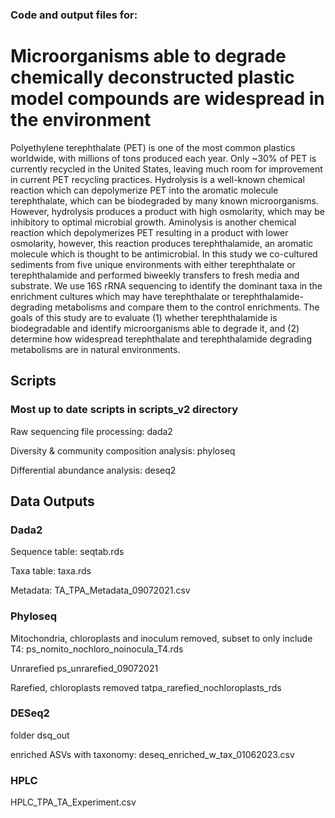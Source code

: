 ### Code and output files for:

# Microorganisms able to degrade chemically deconstructed plastic model compounds are widespread in the environment

Polyethylene terephthalate (PET) is one of the most common plastics worldwide, with millions of tons produced each year. Only ~30% of PET is currently recycled in the United States, leaving much room for improvement in current PET recycling practices. Hydrolysis is a well-known chemical reaction which can depolymerize PET into the aromatic molecule terephthalate, which can be biodegraded by many known microorganisms. However, hydrolysis produces a product with high osmolarity, which may be inhibitory to optimal microbial growth. Aminolysis is another chemical reaction which depolymerizes PET resulting in a product with lower osmolarity, however, this reaction produces terephthalamide, an aromatic molecule which is thought to be antimicrobial.
In this study we co-cultured sediments from five unique environments with either terephthalate or terephthalamide and performed biweekly transfers to fresh media and substrate. We use 16S rRNA sequencing to identify the dominant taxa in the enrichment cultures which may have terephthalate or terephthalamide-degrading metabolisms and compare them to the control enrichments. The goals of this study are to evaluate (1) whether terephthalamide is biodegradable and identify microorganisms able to degrade it, and (2) determine how widespread terephthalate and terephthalamide degrading metabolisms are in natural environments.


## Scripts

### Most up to date scripts in scripts_v2 directory

Raw sequencing file processing: dada2

Diversity & community composition analysis: phyloseq

Differential abundance analysis: deseq2


## Data Outputs


### Dada2

Sequence table: seqtab.rds

Taxa table: taxa.rds

Metadata: TA_TPA_Metadata_09072021.csv


### Phyloseq


Mitochondria, chloroplasts and inoculum removed, subset to only include T4: ps_nomito_nochloro_noinocula_T4.rds

Unrarefied ps_unrarefied_09072021

Rarefied, chloroplasts removed tatpa_rarefied_nochloroplasts_rds


### DESeq2

folder dsq_out

enriched ASVs with taxonomy: deseq_enriched_w_tax_01062023.csv


### HPLC

HPLC_TPA_TA_Experiment.csv

